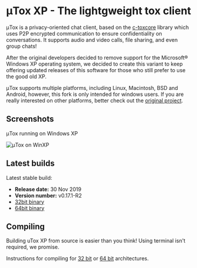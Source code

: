 # μTox XP - The lightgweight tox client

μTox is a privacy-oriented chat client, based on the [c-toxcore](https://github.com/TokTok/c-toxcore) library which uses P2P encrypted communication to ensure confidentiality on conversations. It supports audio and video calls, file sharing, and even group chats!

After the original developers decided to remove support for the Microsoft® Windows XP operating system, we decided to create this variant to keep offering updated releases of this software for those who still prefer to use the good old XP. 

μTox supports multiple platforms, including Linux, Macintosh, BSD and Android, however, this fork is only intended for windows users. If you are really interested on other platforms, better check out the [original project](https://github.com/uTox/uTox).

## Screenshots

μTox running on Windows XP

![μTox on WinXP](https://github.com/blueclouds8666/uTox_XP/raw/files/screenshot.png "μTox running on Windows XP")

## Latest builds

Latest stable build:
- **Release date:**  30 Nov 2019
- **Version number:**  v0.17.1-R2
- [32bit binary](https://github.com/blueclouds8666/uTox_XP/raw/files/binaries/0.17.1-R2/utox-i686.exe)
- [64bit binary](https://github.com/blueclouds8666/uTox_XP/raw/files/binaries/0.17.1-R2/utox-AMD64.exe)

## Compiling

Building uTox XP from source is easier than you think! Using terminal isn't required, we promise.

Instructions for compiling for [32 bit](TODO) or [64 bit](TODO) architectures.
<br />
<br />
 